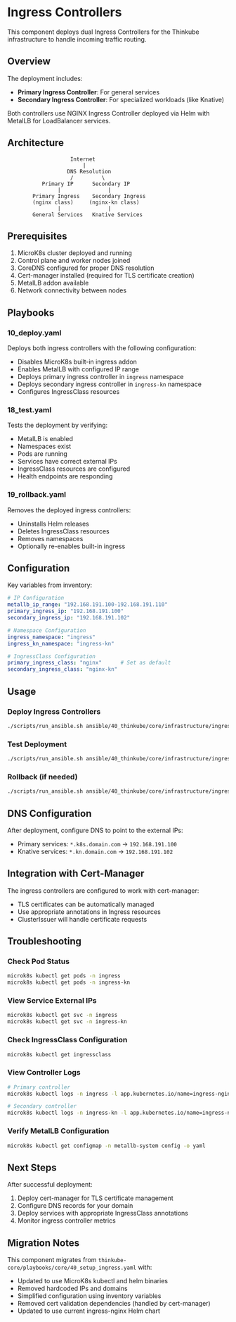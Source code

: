 # Ingress Controllers

This component deploys dual Ingress Controllers for the Thinkube infrastructure to handle incoming traffic routing.

## Overview

The deployment includes:
- **Primary Ingress Controller**: For general services
- **Secondary Ingress Controller**: For specialized workloads (like Knative)

Both controllers use NGINX Ingress Controller deployed via Helm with MetalLB for LoadBalancer services.

## Architecture

```
                    Internet
                        |
                   DNS Resolution
                    /         \
           Primary IP      Secondary IP
                |               |
        Primary Ingress    Secondary Ingress
        (nginx class)     (nginx-kn class)
                |               |
        General Services   Knative Services
```

## Prerequisites

1. MicroK8s cluster deployed and running
2. Control plane and worker nodes joined  
3. CoreDNS configured for proper DNS resolution
4. Cert-manager installed (required for TLS certificate creation)
5. MetalLB addon available
6. Network connectivity between nodes

## Playbooks

### 10_deploy.yaml
Deploys both ingress controllers with the following configuration:
- Disables MicroK8s built-in ingress addon
- Enables MetalLB with configured IP range
- Deploys primary ingress controller in `ingress` namespace
- Deploys secondary ingress controller in `ingress-kn` namespace
- Configures IngressClass resources

### 18_test.yaml
Tests the deployment by verifying:
- MetalLB is enabled
- Namespaces exist
- Pods are running
- Services have correct external IPs
- IngressClass resources are configured
- Health endpoints are responding

### 19_rollback.yaml
Removes the deployed ingress controllers:
- Uninstalls Helm releases
- Deletes IngressClass resources
- Removes namespaces
- Optionally re-enables built-in ingress

## Configuration

Key variables from inventory:
```yaml
# IP Configuration
metallb_ip_range: "192.168.191.100-192.168.191.110"
primary_ingress_ip: "192.168.191.100"
secondary_ingress_ip: "192.168.191.102"

# Namespace Configuration
ingress_namespace: "ingress"
ingress_kn_namespace: "ingress-kn"

# IngressClass Configuration
primary_ingress_class: "nginx"      # Set as default
secondary_ingress_class: "nginx-kn"
```

## Usage

### Deploy Ingress Controllers
```bash
./scripts/run_ansible.sh ansible/40_thinkube/core/infrastructure/ingress/10_deploy.yaml
```

### Test Deployment
```bash
./scripts/run_ansible.sh ansible/40_thinkube/core/infrastructure/ingress/18_test.yaml
```

### Rollback (if needed)
```bash
./scripts/run_ansible.sh ansible/40_thinkube/core/infrastructure/ingress/19_rollback.yaml
```

## DNS Configuration

After deployment, configure DNS to point to the external IPs:
- Primary services: `*.k8s.domain.com` → `192.168.191.100`
- Knative services: `*.kn.domain.com` → `192.168.191.102`

## Integration with Cert-Manager

The ingress controllers are configured to work with cert-manager:
- TLS certificates can be automatically managed
- Use appropriate annotations in Ingress resources
- ClusterIssuer will handle certificate requests

## Troubleshooting

### Check Pod Status
```bash
microk8s kubectl get pods -n ingress
microk8s kubectl get pods -n ingress-kn
```

### View Service External IPs
```bash
microk8s kubectl get svc -n ingress
microk8s kubectl get svc -n ingress-kn
```

### Check IngressClass Configuration
```bash
microk8s kubectl get ingressclass
```

### View Controller Logs
```bash
# Primary controller
microk8s kubectl logs -n ingress -l app.kubernetes.io/name=ingress-nginx

# Secondary controller
microk8s kubectl logs -n ingress-kn -l app.kubernetes.io/name=ingress-nginx
```

### Verify MetalLB Configuration
```bash
microk8s kubectl get configmap -n metallb-system config -o yaml
```

## Next Steps

After successful deployment:
1. Deploy cert-manager for TLS certificate management
2. Configure DNS records for your domain
3. Deploy services with appropriate IngressClass annotations
4. Monitor ingress controller metrics

## Migration Notes

This component migrates from `thinkube-core/playbooks/core/40_setup_ingress.yaml` with:
- Updated to use MicroK8s kubectl and helm binaries
- Removed hardcoded IPs and domains
- Simplified configuration using inventory variables
- Removed cert validation dependencies (handled by cert-manager)
- Updated to use current ingress-nginx Helm chart